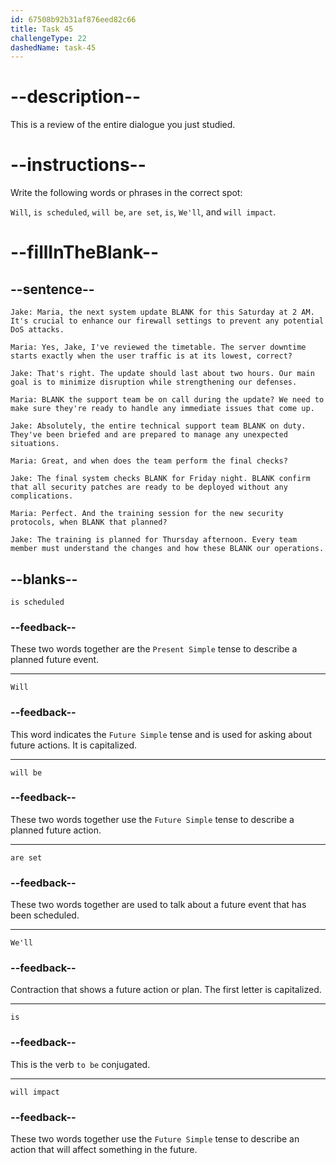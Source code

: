 ```yaml
---
id: 67508b92b31af876eed82c66
title: Task 45
challengeType: 22
dashedName: task-45
---
```


<!-- REVIEW -->

# --description--

This is a review of the entire dialogue you just studied.

# --instructions--

Write the following words or phrases in the correct spot:

`Will`, `is scheduled`, `will be`, `are set`, `is`, `We'll`, and `will impact`.

# --fillInTheBlank--

## --sentence--

`Jake: Maria, the next system update BLANK for this Saturday at 2 AM. It's crucial to enhance our firewall settings to prevent any potential DoS attacks.`

`Maria: Yes, Jake, I've reviewed the timetable. The server downtime starts exactly when the user traffic is at its lowest, correct?`

`Jake: That's right. The update should last about two hours. Our main goal is to minimize disruption while strengthening our defenses.`

`Maria: BLANK the support team be on call during the update? We need to make sure they're ready to handle any immediate issues that come up.`

`Jake: Absolutely, the entire technical support team BLANK on duty. They've been briefed and are prepared to manage any unexpected situations.`

`Maria: Great, and when does the team perform the final checks?`

`Jake: The final system checks BLANK for Friday night. BLANK confirm that all security patches are ready to be deployed without any complications.`

`Maria: Perfect. And the training session for the new security protocols, when BLANK that planned?`

`Jake: The training is planned for Thursday afternoon. Every team member must understand the changes and how these BLANK our operations.`

## --blanks--

`is scheduled`

### --feedback--

These two words together are the `Present Simple` tense to describe a planned future event.

---

`Will`

### --feedback--

This word indicates the `Future Simple` tense and is used for asking about future actions. It is capitalized.

---

`will be`

### --feedback--

These two words together use the `Future Simple` tense to describe a planned future action.

---

`are set`

### --feedback--

These two words together are used to talk about a future event that has been scheduled.

---

`We'll`

### --feedback--

Contraction that shows a future action or plan. The first letter is capitalized.

---

`is`

### --feedback--

This is the verb `to be` conjugated.

---

`will impact`

### --feedback--

These two words together use the `Future Simple` tense to describe an action that will affect something in the future.
